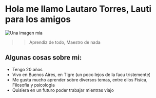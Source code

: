 # Hola me llamo Lautaro Torres, Lauti para los amigos
![Una imagen mia](C:\Users\Lautaro\Desktop)
>> Aprendiz de todo, Maestro de nada
## Algunas cosas sobre mi:
- Tengo 20 años
- Vivo en Buenos Aires, en Tigre (un poco lejos de la facu tristemente)
- Me gusta mucho aprender sobre diversos temas, entre ellos Fisica, Filosofia y psicologia
- Quisiera en un futuro poder trabajar mientras viajo
